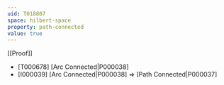 ```yaml
---
uid: T018807
space: hilbert-space
property: path-connected
value: true
---
```

[[Proof]]

* [T000678] [Arc Connected|P000038]
* [I000039] [Arc Connected|P000038] => [Path Connected|P000037]

